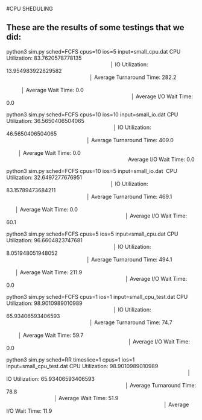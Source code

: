 #CPU SHEDULING 

## These are the results of some testings that we did:

python3 sim.py sched=FCFS cpus=10 ios=5 input=small_cpu.dat
CPU Utilization: 83.7620578778135                                                                                                                                                    │
IO Utilization: 13.954983922829582                                                                                                                                                   │
Average Turnaround Time: 282.2                                                                                                                                                       │
Average Wait Time: 0.0                                                                                                                                                               │
Average I/O Wait Time: 0.0 


python3 sim.py sched=FCFS cpus=10 ios=10 input=small_io.dat
CPU Utilization: 36.5650406504065                                                                                                                                                    │
IO Utilization: 46.5650406504065                                                                                                                                                     │
Average Turnaround Time: 409.0                                                                                                                                                       │
Average Wait Time: 0.0                                                                                                                                                               
Average I/O Wait Time: 0.0

python3 sim.py sched=FCFS cpus=10 ios=5 input=small_io.dat 
CPU Utilization: 32.6497277676951                                                                                                                                                    │
IO Utilization: 83.15789473684211                                                                                                                                                    │
Average Turnaround Time: 469.1                                                                                                                                                       │
Average Wait Time: 0.0                                                                                                                                                               │
Average I/O Wait Time: 60.1 

python3 sim.py sched=FCFS cpus=5 ios=5 input=small_cpu.dat
CPU Utilization: 96.6604823747681                                                                                                                                                    │
IO Utilization: 8.051948051948052                                                                                                                                                    │
Average Turnaround Time: 494.1                                                                                                                                                       │
Average Wait Time: 211.9                                                                                                                                                             │
Average I/O Wait Time: 0.0

python3 sim.py sched=FCFS cpus=1 ios=1 input=small_cpu_test.dat
CPU Utilization: 98.9010989010989                                                                                                                                                    │
IO Utilization: 65.93406593406593                                                                                                                                                    │
Average Turnaround Time: 74.7                                                                                                                                                        │
Average Wait Time: 59.7                                                                                                                                                              │
Average I/O Wait Time: 0.0   

python3 sim.py sched=RR timeslice=1 cpus=1 ios=1 input=small_cpu_test.dat
CPU Utilization: 98.9010989010989                                                                                                                                                    │
IO Utilization: 65.93406593406593                                                                                                                                                    │
Average Turnaround Time: 78.8                                                                                                                                                        │
Average Wait Time: 51.9                                                                                                                                                              │
Average I/O Wait Time: 11.9 

